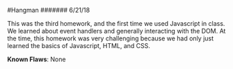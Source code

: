 #Hangman
####### 6/21/18

This was the third homework, and the first time we used Javascript in class. We learned about event handlers and generally interacting with the DOM. At the time, this homework was very challenging because we had only just learned the basics of Javascript, HTML, and CSS.

**Known Flaws**: None
